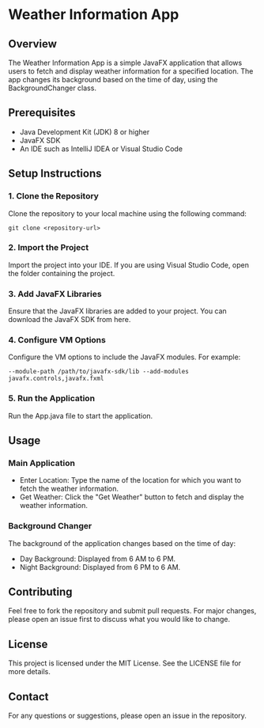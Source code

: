 # Weather Information App
## Overview
The Weather Information App is a simple JavaFX application that allows users to fetch and display weather information for a specified location. The app changes its background based on the time of day, using the BackgroundChanger class.

## Prerequisites
* Java Development Kit (JDK) 8 or higher
* JavaFX SDK
* An IDE such as IntelliJ IDEA or Visual Studio Code

## Setup Instructions
### 1. Clone the Repository
Clone the repository to your local machine using the following command:

```
git clone <repository-url>
```

### 2. Import the Project
Import the project into your IDE. If you are using Visual Studio Code, open the folder containing the project.

### 3. Add JavaFX Libraries
Ensure that the JavaFX libraries are added to your project. You can download the JavaFX SDK from here.

### 4. Configure VM Options
Configure the VM options to include the JavaFX modules. For example:

```
--module-path /path/to/javafx-sdk/lib --add-modules javafx.controls,javafx.fxml
```

### 5. Run the Application
Run the App.java file to start the application.

## Usage
### Main Application
* Enter Location: Type the name of the location for which you want to fetch the weather information.
* Get Weather: Click the "Get Weather" button to fetch and display the weather information.

### Background Changer
The background of the application changes based on the time of day:

* Day Background: Displayed from 6 AM to 6 PM.
* Night Background: Displayed from 6 PM to 6 AM.

## Contributing
Feel free to fork the repository and submit pull requests. For major changes, please open an issue first to discuss what you would like to change.

## License
This project is licensed under the MIT License. See the LICENSE file for more details.

## Contact
For any questions or suggestions, please open an issue in the repository.